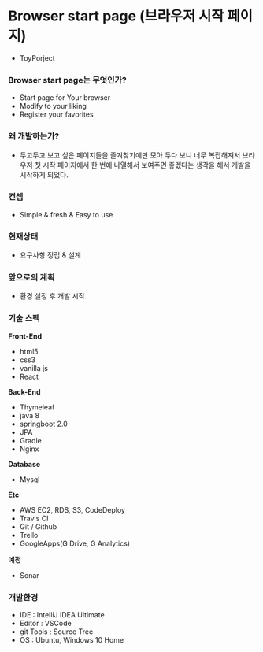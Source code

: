 # Browser start page (브라우저 시작 페이지)

- ToyPorject

### Browser start page는 무엇인가?

- Start page for Your browser
- Modify to your liking
- Register your favorites

### 왜 개발하는가?
- 두고두고 보고 싶은 페이지들을 즐겨찾기에만 모아 두다 보니 너무 복잡해져서 브라우저 첫 시작 페이지에서 한 번에 나열해서 보여주면 좋겠다는 생각을 해서 개발을 시작하게 되었다.

### 컨셉
- Simple & fresh & Easy to use

### 현재상태
- 요구사항 정립 & 설계

### 앞으로의 계획
- 환경 설정 후 개발 시작.

### 기술 스펙

**Front-End**
- html5
- css3
- vanilla js
- React

**Back-End**
- Thymeleaf
- java 8
- springboot 2.0
- JPA
- Gradle
- Nginx

**Database**
- Mysql

**Etc**
- AWS EC2, RDS, S3, CodeDeploy
- Travis CI
- Git / Github
- Trello
- GoogleApps(G Drive, G Analytics)

**예정**
- Sonar

### 개발환경
- IDE : IntelliJ IDEA Ultimate
- Editor : VSCode
- git Tools : Source Tree
- OS : Ubuntu, Windows 10 Home

